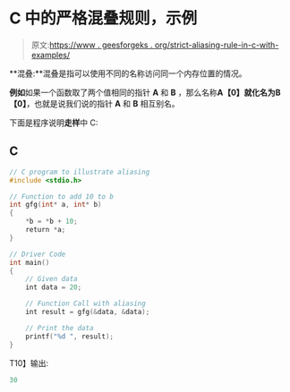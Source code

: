 # C 中的严格混叠规则，示例

> 原文:[https://www . geesforgeks . org/strict-aliasing-rule-in-c-with-examples/](https://www.geeksforgeeks.org/strict-aliasing-rule-in-c-with-examples/)

**混叠:**混叠是指可以使用不同的名称访问同一个内存位置的情况。

**例如**如果一个函数取了两个值相同的指针 **A** 和 **B** ，那么名称**A【0】**就化名为**B【0】**，也就是说我们说的指针 **A** 和 **B** 相互别名。

下面是程序说明**走样**中 C:

## C

```cpp
// C program to illustrate aliasing
#include <stdio.h>

// Function to add 10 to b
int gfg(int* a, int* b)
{
    *b = *b + 10;
    return *a;
}

// Driver Code
int main()
{
    // Given data
    int data = 20;

    // Function Call with aliasing
    int result = gfg(&data, &data);

    // Print the data
    printf("%d ", result);
}
```

T10】输出:

```cpp
30

```